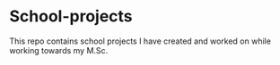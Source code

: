 # School-projects
This repo contains school projects I have created and worked on while working towards my M.Sc.
